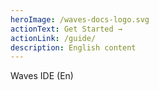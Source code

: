 ```yaml
---
heroImage: /waves-docs-logo.svg
actionText: Get Started →
actionLink: /guide/
description: English content
---
```

Waves IDE (En)
<!---
your comment goes here
and here
-->

